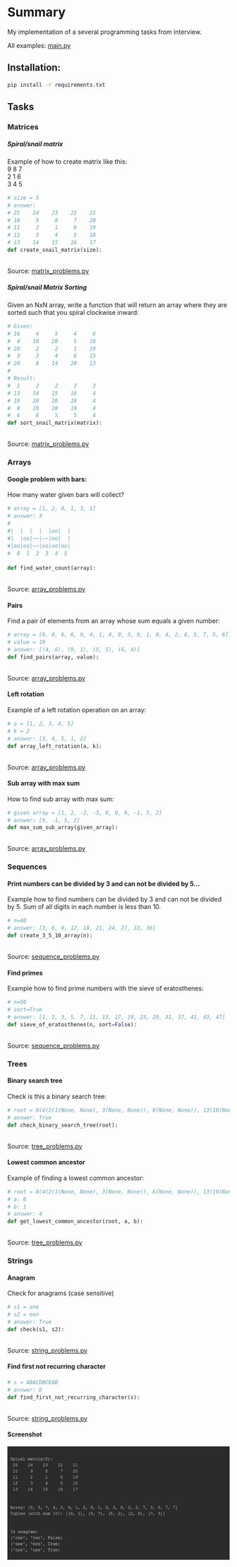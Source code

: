 # Summary
My implementation of a several programming tasks from interview.

All examples: [main.py](main.py)

## Installation:

```bash
pip install -r requirements.txt
```

## Tasks

### Matrices

##### Spiral/snail matrix

Example of how to create matrix like this: <br>
9 8 7 <br>
2 1 6 <br>
3 4 5 
```python
# size = 5
# answer:
# 25    24    23    22    21  
# 10     9     8     7    20  
# 11     2     1     6    19  
# 12     3     4     5    18  
# 13    14    15    16    17 
def create_snail_matrix(size):
```
<br>Source: [matrix_problems.py](data_structure/problem/matrix/matrix_problems.py)

##### Spiral/snail Matrix Sorting

Given an NxN array, write a function that will return an array where they are 
sorted such that you spiral clockwise inward:

```python
# Given:
# 16     4     5     4     6
#  4    18    20     5    10
# 20     2     2     1    19
#  3     3     4     6    15
# 20     8    14    20    13
# 
# Result:
#  1     2     2     3     3
# 13    14    15    16     4
# 10    20    20    18     4
#  8    20    20    19     4
#  6     6     5     5     4  
def sort_snail_matrix(matrix):
```
<br>Source: [matrix_problems.py](data_structure/problem/matrix/matrix_problems.py)

### Arrays

#### Google problem with bars:

How many water given bars will collect?
```python
# array = [1, 2, 0, 1, 3, 1]
# answer: 3
#
#|  |  |  |  |oo|  |
#|  |oo|~~|~~|oo|  |
#|oo|oo|~~|oo|oo|oo|
#  0  1  2  3  4  5 

def find_water_count(array):
```
<br>Source: [array_problems.py](data_structure/problem/array/array_problems.py)

#### Pairs

Find a pair of elements from an array whose sum equals a given number:

```python
# array = [8, 0, 6, 6, 9, 4, 1, 4, 9, 3, 9, 1, 0, 4, 2, 6, 5, 7, 5, 6]
# value = 10
# answer: [(4, 6), (9, 1), (5, 5), (6, 4)]
def find_pairs(array, value):
```

<br>Source: [array_problems.py](data_structure/problem/array/array_problems.py)

#### Left rotation

Example of a left rotation operation on an array: 

```python
# a = [1, 2, 3, 4, 5]
# k = 2
# answer: [3, 4, 5, 1, 2]
def array_left_rotation(a, k):
```

<br>Source: [array_problems.py](data_structure/problem/array/array_problems.py)

#### Sub array with max sum

How to find sub array with max sum: 

```python
# given array = [1, 2, -2, -3, 0, 0, 9, -1, 5, 2]
# answer: [9, -1, 5, 2]
def max_sum_sub_array(given_array):
```

<br>Source: [array_problems.py](data_structure/problem/array/array_problems.py)

### Sequences
#### Print numbers can be divided by 3 and can not be divided by 5...

Example how to find numbers can be divided by 3 and can not be divided by 5.
Sum of all digits in each number is less than 10.


```python
# n=40
# answer: [3, 6, 9, 12, 18, 21, 24, 27, 33, 36]
def create_3_5_10_array(n):
```

<br>Source: [sequence_problems.py](data_structure/problem/sequence/sequence_problems.py)

#### Find primes

Example how to find prime numbers with the sieve of eratosthenes:

```python
# n=50
# sort=True
# answer: [1, 2, 3, 5, 7, 11, 13, 17, 19, 23, 29, 31, 37, 41, 43, 47]
def sieve_of_eratosthenes(n, sort=False):
```
<br>Source: [sequence_problems.py](data_structure/problem/sequence/sequence_problems.py)


### Trees
#### Binary search tree

Check is this a binary search tree:

```python
# root = 8(4(2(1(None, None), 3(None, None)), 6(None, None)), 13(10(None, None), 14(None, None)))
# answer: True
def check_binary_search_tree(root):
```
<br>Source: [tree_problems.py](data_structure/problem/tree/tree_problems.py)

#### Lowest common ancestor

Example of finding a lowest common ancestor:

```python
# root = 8(4(2(1(None, None), 3(None, None)), 6(None, None)), 13(10(None, None), 14(None, None)))
# a: 6
# b: 1
# answer: 4
def get_lowest_common_ancestor(root, a, b):
```

<br>Source: [tree_problems.py](data_structure/problem/tree/tree_problems.py)


### Strings
#### Anagram

Check for anagrams (case sensitive)

```python
# s1 = one
# s2 = eon
# answer: True
def check(s1, s2):
```

<br>Source: [string_problems.py](data_structure/problem/string/string_problems.py)

#### Find first not recurring character

```python
# s = ABACDBCEAB
# answer: D
def find_first_not_recurring_character(s):
```

<br>Source: [string_problems.py](data_structure/problem/string/string_problems.py)

#### Screenshot

![screenshot](screenshot.jpg)
